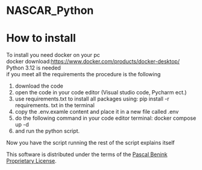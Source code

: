 # NASCAR_Python

# How to install
To install you need docker on your pc\
docker download:https://www.docker.com/products/docker-desktop/ \
Python 3.12 is needed \
if you meet all the requirements the procedure is the following 
1. download the code
2. open the code in your code editor (Visual studio code, Pycharm ect.)
3. use requirements.txt to install all packages using: pip install -r requirements. txt in the terminal
4. copy the .env.examle content and place it in a new file called .env
4. do the following command in your code editor terminal: docker compose up -d
5. and run the python script.

Now you have the script running the rest of the script explains itself

This software is distributed under the terms of the [Pascal Benink Proprietary License](LICENSE.md).
